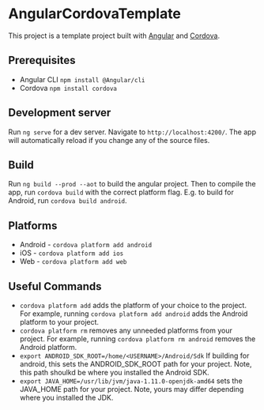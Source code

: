 # AngularCordovaTemplate

This project is a template project built with [Angular](https://github.com/angular/angular-cli) and [Cordova](https://cordova.apache.org/).

## Prerequisites

* Angular CLI `npm install @Angular/cli`
* Cordova `npm install cordova`

## Development server

Run `ng serve` for a dev server. Navigate to `http://localhost:4200/`. The app will automatically reload if you change any of the source files.

## Build

Run `ng build --prod --aot` to build the angular project. Then to compile the app, run `cordova build` with the correct platform flag. 
E.g. to build for Android, run `cordova build android`.

## Platforms

* Android - `cordova platform add android`
* iOS - `cordova platform add ios`
* Web - `cordova platform add web`

## Useful Commands

* `cordova platform add` adds the platform of your choice to the project. For example, running `cordova platform add android` adds the Android platform to your project.
* `cordova platform rm` removes any unneeded platforms from your project. For example, running `cordova platform rm android` removes the Android platform.
* `export ANDROID_SDK_ROOT=/home/<USERNAME>/Android/Sdk` If building for android, this sets the ANDROID_SDK_ROOT path for your project. Note, this path shoulkd be where you installed the Android SDK.
* `export JAVA_HOME=/usr/lib/jvm/java-1.11.0-openjdk-amd64` sets the JAVA_HOME path for your project. Note, yours may differ depending where you installed the JDK.
